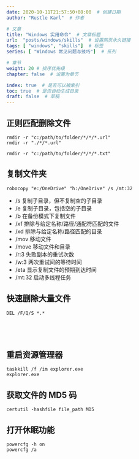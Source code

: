 ```yaml
---
date: 2020-10-11T21:57:50+08:00  # 创建日期
author: "Rustle Karl"  # 作者

# 文章
title: "Windows 实用命令"  # 文章标题
url:  "posts/windows/skills"  # 设置网页永久链接
tags: [ "windows", "skills"]  # 标签
series: [ "Windows 常见问题与技巧"]  # 系列

# 章节
weight: 20 # 排序优先级
chapter: false  # 设置为章节

index: true  # 是否可以被索引
toc: true  # 是否自动生成目录
draft: false  # 草稿
---
```


## 正则匹配删除文件

```shell
rmdir -r "c:/path/to/folder/*/*/*.url"
rmdir -r "./*/*.url"
```

```shell
rmdir -r "c:/path/to/folder/*/*/*.txt"
```

## 复制文件夹

```shell
robocopy "e:/OneDrive" "h:/OneDrive" /s /mt:32
```

- /s 复制子目录，但不复制空的子目录
- /e 复制子目录，包括空的子目录
- /b 在备份模式下复制文件
- /xf 排除与给定名称/路径/通配符匹配的文件
- /xd 排除与给定名称/路径匹配的目录
- /mov 移动文件
- /move 移动文件和目录
- /r:3 失败副本的重试次数
- /w:3 两次重试间的等待时间
- /eta 显示复制文件的预期到达时间
- /mt:32 启动多线程任务

## 快速删除大量文件

```shell
DEL /F/Q/S *.*
```

```shell

```

```shell

```

```shell

```

```shell

```

## 重启资源管理器

```shell
taskkill /f /im explorer.exe
explorer.exe
```

## 获取文件的 MD5 码

```shell
certutil -hashfile file_path MD5
```

## 打开休眠功能

```shell
powercfg -h on
powercfg /a
```

